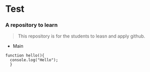 # Test

### A repository to learn ###

> This repository is for the students to leasn and apply github.

- Main

```
function hello(){
  console.log("Hello");
  }
```
